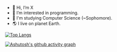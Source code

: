 - 👋 Hi, I’m X
- 👀 I’m interested in programming.
- 📖 I'm studying Computer Science (~Sophomore).
- 🌎 I live on planet Earth.

[![Top Langs](https://github-readme-stats.vercel.app/api/top-langs/?username=xssxx&layout=donut)](https://github.com/anuraghazra/github-readme-stats)

[![Ashutosh's github activity graph](https://github-readme-activity-graph.vercel.app/graph?username=xssxx&bg_color=FFFDFF&line=2975dc&color=999fa5&point=44e36e)](https://github.com/ashutosh00710/github-readme-activity-graph)


<!---
koonx6520/koonx6520 is a ✨ special ✨ repository because its `README.md` (this file) appears on your GitHub profile.
You can click the Preview link to take a look at your changes.
--->


